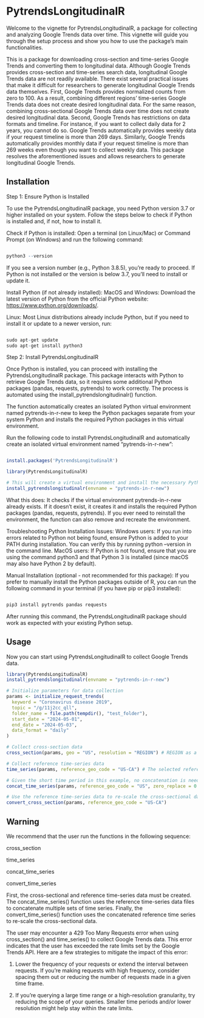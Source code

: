 
<!-- README.md is generated from README.Rmd. Please edit that file -->

# PytrendsLongitudinalR

<!-- badges: start -->
<!-- badges: end -->

Welcome to the vignette for PytrendsLongitudinalR, a package for
collecting and analyzing Google Trends data over time. This vignette
will guide you through the setup process and show you how to use the
package’s main functionalities.

This is a package for downloading cross-section and time-series Google
Trends and converting them to longitudinal data. Although Google Trends
provides cross-section and time-series search data, longitudinal Google
Trends data are not readily available. There exist several practical
issues that make it difficult for researchers to generate longitudinal
Google Trends data themselves. First, Google Trends provides normalized
counts from zero to 100. As a result, combining different regions’
time-series Google Trends data does not create desired longitudinal
data. For the same reason, combining cross-sectional Google Trends data
over time does not create desired longitudinal data. Second, Google
Trends has restrictions on data formats and timeline. For instance, if
you want to collect daily data for 2 years, you cannot do so. Google
Trends automatically provides weekly data if your request timeline is
more than 269 days. Similarly, Google Trends automatically provides
monthly data if your request timeline is more than 269 weeks even though
you want to collect weekly data. This package resolves the
aforementioned issues and allows researchers to generate longitudinal
Google Trends.

## Installation

Step 1: Ensure Python is Installed

To use the PytrendsLongitudinalR package, you need Python version 3.7 or
higher installed on your system. Follow the steps below to check if
Python is installed and, if not, how to install it.

Check if Python is installed: Open a terminal (on Linux/Mac) or Command
Prompt (on Windows) and run the following command:

``` r

python3 --version
```

If you see a version number (e.g., Python 3.8.5), you’re ready to
proceed. If Python is not installed or the version is below 3.7, you’ll
need to install or update it.

Install Python (if not already installed): MacOS and Windows: Download
the latest version of Python from the official Python website:
<https://www.python.org/downloads/>.

Linux: Most Linux distributions already include Python, but if you need
to install it or update to a newer version, run:

``` r

sudo apt-get update
sudo apt-get install python3
```

Step 2: Install PytrendsLongitudinalR

Once Python is installed, you can proceed with installing the
PytrendsLongitudinalR package. This package interacts with Python to
retrieve Google Trends data, so it requires some additional Python
packages (pandas, requests, pytrends) to work correctly. The process is
automated using the install_pytrendslongitudinalr() function.

The function automatically creates an isolated Python virtual
environment named pytrends-in-r-new to keep the Python packages separate
from your system Python and installs the required Python packages in
this virtual environment.

Run the following code to install PytrendsLongitudinalR and
automatically create an isolated virtual environment named
“pytrends-in-r-new”:

``` r

install.packages('PytrendsLongitudinalR')

library(PytrendsLongitudinalR)

# This will create a virtual environment and install the necessary Python packages in the virtual environment
install_pytrendslongitudinalr(envname = "pytrends-in-r-new")
```

What this does: It checks if the virtual environment pytrends-in-r-new
already exists. If it doesn’t exist, it creates it and installs the
required Python packages (pandas, requests, pytrends). If you ever need
to reinstall the environment, the function can also remove and recreate
the environment.

Troubleshooting Python Installation Issues: Windows users: If you run
into errors related to Python not being found, ensure Python is added to
your PATH during installation. You can verify this by running python
–version in the command line. MacOS users: If Python is not found,
ensure that you are using the command python3 and that Python 3 is
installed (since macOS may also have Python 2 by default).

Manual Installation (optional - not recommended for this package): If
you prefer to manually install the Python packages outside of R, you can
run the following command in your terminal (if you have pip or pip3
installed):

``` r

pip3 install pytrends pandas requests
```

After running this command, the PytrendsLongitudinalR package should
work as expected with your existing Python setup.

## Usage

Now you can start using PytrendsLongitudinalR to collect Google Trends
data.

``` r
library(PytrendsLongitudinalR)
install_pytrendslongitudinalr(envname = "pytrends-in-r-new")

# Initialize parameters for data collection
params <- initialize_request_trends(
  keyword = "Coronavirus disease 2019",
  topic = "/g/11j2cc_qll",
  folder_name = file.path(tempdir(), "test_folder"),
  start_date = "2024-05-01",
  end_date = "2024-05-03",
  data_format = "daily"
)

# Collect cross-section data
cross_section(params, geo = "US", resolution = "REGION") # REGION as a resolution is a sub-region of US in this example, and it indicates US states.

# Collect reference time-series data
time_series(params, reference_geo_code = "US-CA") # The selected reference is California and its Google Trends Geo is 'US-CA'.

# Given the short time period in this example, no concatenation is needed.
concat_time_series(params, reference_geo_code = "US", zero_replace = 0.1) # Error occurs because given period is less than 269 days, concatenation is unnecessary. You can move to convert_cross_section() without any problems.

# Use the reference time-series data to re-scale the cross-sectional data. 
convert_cross_section(params, reference_geo_code = "US-CA")
```

## Warning

We recommend that the user run the functions in the following sequence:

cross_section

time_series

concat_time_series

convert_time_series

First, the cross-sectional and reference time-series data must be
created. The concat_time_series() function uses the reference
time-series data files to concatenate multiple sets of time series.
Finally, the convert_time_series() function uses the concatenated
reference time series to re-scale the cross-sectional data.

The user may encounter a 429 Too Many Requests error when using
cross_section() and time_series() to collect Google Trends data. This
error indicates that the user has exceeded the rate limits set by the
Google Trends API. Here are a few strategies to mitigate the impact of
this error:

1)  Lower the frequency of your requests or extend the interval between
    requests. If you’re making requests with high frequency, consider
    spacing them out or reducing the number of requests made in a given
    time frame.

2)  If you’re querying a large time range or a high-resolution
    granularity, try reducing the scope of your queries. Smaller time
    periods and/or lower resolution might help stay within the rate
    limits.
